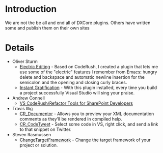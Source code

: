 # Introduction #

We are not the be all and end all of DXCore plugins.
Others have written some and publish them on their own sites

# Details #
  * Oliver Sturm
    * [Electric Editing](http://www.sturmnet.org/blog/2005/04/24/cr-electric-editing) - Based on CodeRush, I created a plugin that lets me use some of the "electric" features I remember from Emacs: hungry delete and backspace and automatic newline insertion for the semicolon and the opening and closing curly braces.
    * [Instant Gratification](http://www.sturmnet.org/blog/2008/10/16/instant-gratification-for-developers) - With this plugin installed, every time you build a project successfully Visual Studio will sing your praise.
  * Andrew Connell
    * [VS CodeRush/Refactor Tools for SharePoint Developers](http://www.andrewconnell.com/blog/articles/ProductivityToolsForSharePointDevelopers.aspx)
  * Travis Illig
    * [CR\_Documentor](http://cr-documentor.googlecode.com) - Allows you to preview your XML documentation comments as they'll be rendered in compiled help.
    * [CR\_CodeTweet](http://cr-codetweet.googlecode.com) - Select some code in VS, right click, and send a link to that snippet on Twitter.
  * Steven Rasmussen
    * [ChangeTargetFramework](http://community.devexpress.com/forums/p/95376/327744.aspx#327744) - Change the target framework of your project or solution.